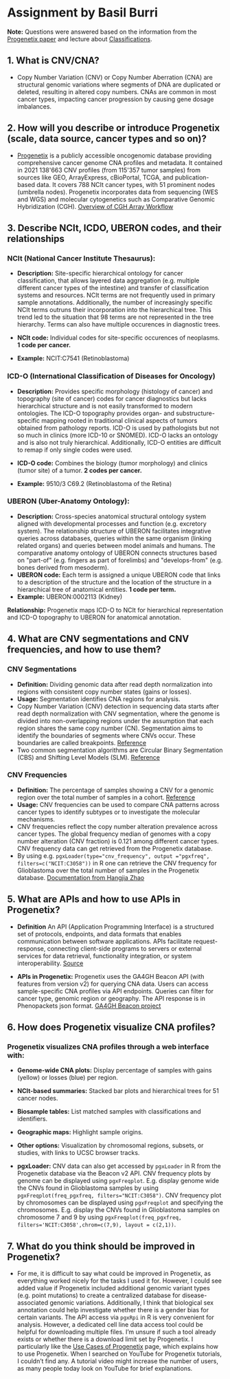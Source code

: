 # Assignment by Basil Burri

**Note:** Questions were answered based on the information from the [Progenetix paper](https://doi.org/10.1093/database/baab043) and lecture about [Classifications](https://github.com/compbiozurich/UZH-BIO392/blob/master/course-material/2025-04-17___Michael-Baudis__Classifications%2C-Data-Sharing___BIO392-FS25.pdf). 


## 1. What is CNV/CNA?
   - Copy Number Variation (CNV) or Copy Number Aberration (CNA) are structural genomic variations where segments of DNA are duplicated or deleted, resulting in altered copy numbers. CNAs are common in most cancer types, impacting cancer progression by causing gene dosage imbalances.

## 2. How will you describe or introduce Progenetix (scale, data source, cancer types and so on)?
   - [Progenetix](https://progenetix.org) is a publicly accessible oncogenomic database providing comprehensive cancer genome CNA profiles and metadata. It contained in 2021 138'663 CNV profiles (from 115'357 tumor samples) from sources like GEO, ArrayExpress, cBioPortal, TCGA, and publication-based data. It covers 788 NCIt cancer types, with 51 prominent nodes (umbrella nodes). Progenetix incorporates data from sequencing (WES and WGS) and molecular cytogenetics such as Comparative Genomic Hybridization (CGH). [Overview of CGH Array Workflow](https://ars.els-cdn.com/content/image/1-s2.0-S1578219016303328-gr7.jpg)

## 3. Describe NCIt, ICDO, UBERON codes, and their relationships

### NCIt (National Cancer Institute Thesaurus):

- **Description:** Site-specific hierarchical ontology for cancer classification, that allows layered data aggregation (e.g. multiple different cancer types of the intestine) and transfer of classification systems and resources. NCIt terms are not frequently used in primary sample annotations. Additionally, the number of increasingly specific NCIt terms outruns their incorporation into the hierarchical tree. This trend led to the situation that 98 terms are not represented in the tree hierarchy. Terms can also have multiple occurences in diagnostic trees.
  
- **NCIt code:** Individual codes for site-specific occurences of neoplasms. **1 code per cancer.**
- **Example:** NCIT:C7541 (Retinoblastoma)


### ICD-O (International Classification of Diseases for Oncology)

- **Description:** Provides specific morphology (histology of cancer) and topography (site of cancer) codes for cancer diagnostics but lacks hierarchical structure and is not easily transformed to modern ontologies. The ICD-O topography provides organ- and substructure-specific mapping rooted in traditional clinical aspects of tumors obtained from pathology reports. ICD-O is used by pathologists but not so much in clinics (more ICD-10 or SNOMED). ICD-O lacks an ontology and is also not truly hierarchical. Additionally, ICD-O entities are difficult to remap if only single codes were used.
  
- **ICD-O code:** Combines the biology (tumor morphology) and clinics (tumor site) of a tumor. **2 codes per cancer.**
- **Example:** 9510/3 C69.2 (Retinoblastoma of the Retina)


### UBERON (Uber-Anatomy Ontology):
- **Description:** Cross-species anatomical structural ontology system aligned with developmental processes and function (e.g. excretory system). The relationship structure of UBERON facilitates integrative queries across databases, queries within the same organism (linking related organs) and queries between model animals and humans. The comparative anatomy ontology of UBERON connects structures based on "part-of" (e.g. fingers as part of forelimbs) and "develops-from" (e.g. bones derived from mesoderm). 
- **UBERON code:** Each term is assigned a unique UBERON code that links to a description of the structure and the location of the structure in a hierarchical tree of anatomical entities. **1 code per term.**
- **Example:** UBERON:0002113 (Kidney)

**Relationship:** Progenetix maps ICD-O to NCIt for hierarchical representation and ICD-O topography to UBERON for anatomical annotation. 

## 4. What are CNV segmentations and CNV frequencies, and how to use them?

### CNV Segmentations
- **Definition:** Dividing genomic data after read depth normalization into regions with consistent copy number states (gains or losses).
- **Usage:** Segmentation identifies CNA regions for analysis.
- Copy Number Variation (CNV) detection in sequencing data starts after read depth normalization with CNV segmentation, where the genome is divided into non-overlapping regions under the assumption that each region shares the same copy number (CN). Segmentation aims to identify the boundaries of segments where CNVs occur. These boundaries are called breakpoints. [Reference](https://academic.oup.com/bib/article/25/2/bbae022/7604887)
- Two common segmentation algorithms are Circular Binary Segmentation (CBS) and Shifting Level Models (SLM). [Reference](https://support-docs.illumina.com/SW/DRAGEN_v38/Content/SW/DRAGEN/CNVSegmentation_fDG_swHS.htm)

### CNV Frequencies
- **Definition:** The percentage of samples showing a CNV for a genomic region over the total number of samples in a cohort. [Reference](https://www.bioconductor.org/packages/release/bioc/vignettes/pgxRpi/inst/doc/Introduction_3_access_cnv_frequency.html)
- **Usage:** CNV frequencies can be used to compare CNA patterns across cancer types to identify subtypes or to investigate the molecular mechanisms.
- CNV frequencies reflect the copy number alteration prevalence across cancer types. The global frequency median of genomes with a copy number alteration (CNV fraction) is 0.121 among different cancer types. CNV frequency data can get retrieved from the Progenetix database.
- By using e.g. ``pgxLoader(type="cnv_frequency", output ="pgxfreq", filters=c("NCIT:C3058"))`` in R one can retrieve the CNV frequency for Glioblastoma over the total number of samples in the Progenetix database. [Documentation from Hangjia Zhao](https://www.bioconductor.org/packages/release/bioc/vignettes/pgxRpi/inst/doc/Introduction_3_access_cnv_frequency.html)

## 5. What are APIs and how to use APIs in Progenetix?
   - **Definition** An API (Application Programming Interface) is a structured set of protocols, endpoints, and data formats that enables communication between software applications. APIs facilitate request-response, connecting client-side programs to servers or external services for data retrieval, functionality integration, or system interoperability. [Source](https://www.talend.com/resources/what-is-an-api/)

   - **APIs in Progenetix:** Progenetix uses the GA4GH Beacon API (with features from version v2) for querying CNA data. Users can access sample-specific CNA profiles via API endpoints. Queries can filter for cancer type, genomic region or geography. The API response is in Phenopackets json format. [GA4GH Beacon project](https://genomebeacons.org/)

## 6. How does Progenetix visualize CNA profiles?

### Progenetix visualizes CNA profiles through a web interface with:
- **Genome-wide CNA plots:** Display percentage of samples with gains (yellow) or losses (blue) per region.
- **NCIt-based summaries:** Stacked bar plots and hierarchical trees for 51 cancer nodes.
- **Biosample tables:** List matched samples with classifications and identifiers.
- **Geographic maps:** Highlight sample origins.
- **Other options:** Visualization by chromosomal regions, subsets, or studies, with links to UCSC browser tracks.

- **pgxLoader:** CNV data can also get accessed by ``pgxLoader`` in R from the Progenetix database via the Beacon v2 API. CNV frequency plots by genome can be displayed using ``pgxFreqplot``. E.g. display genome wide the CNVs found in Glioblastoma samples by using ``pgxFreqplot(freq_pgxfreq, filters="NCIT:C3058")``. CNV frequency plot by chromosomes can be displayed using ``pgxFreqplot`` and specifying the chromosomes. E.g. display the CNVs found in Glioblastoma samples on chromosome 7 and 9 by using ``pgxFreqplot(freq_pgxfreq, filters='NCIT:C3058',chrom=c(7,9), layout = c(2,1))``.

## 7. What do you think should be improved in Progenetix?
- For me, it is difficult to say what could be improved in Progenetix, as everything worked nicely for the tasks I used it for. However, I could see added value if Progenetix included additional genomic variant types (e.g. point mutations) to create a centralized database for disease-associated genomic variations. Additionally, I think that biological sex annotation could help investigate whether there is a gender bias for certain variants. The API access via ``pgxRpi`` in R is very convenient for analysis. However, a dedicated cell line data access tool could be helpful for downloading multiple files. I’m unsure if such a tool already exists or whether there is a download limit set by Progenetix. I particularly like the [Use Cases of Progenetix](https://docs.progenetix.org/use-cases/) page, which explains how to use Progenetix. When I searched on YouTube for Progenetix tutorials, I couldn’t find any. A tutorial video might increase the number of users, as many people today look on YouTube for brief explanations.
